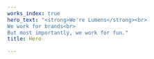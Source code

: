 ```yaml
---
works_index: true
hero_text: "<strong>We're Lumens</strong><br>
We work for brands<br>
But most importantly, we work for fun."
title: Hero

---
```

<Hero :text="$page.frontmatter.hero_text" />
<WorksList />
